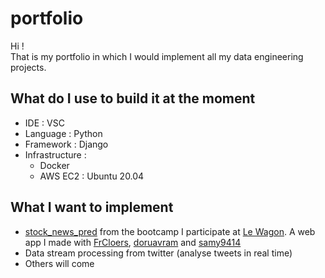 # portfolio
Hi !  
That is my portfolio in which I would implement all my data engineering projects.

## What do I use to build it at the moment
- IDE : VSC
- Language : Python
- Framework : Django
- Infrastructure : 
  - Docker
  - AWS EC2 : Ubuntu 20.04
  
## What I want to implement
- [stock_news_pred](https://github.com/freddo1503/stock_news_pred) from the bootcamp I participate at [Le Wagon](https://www.lewagon.com/berlin/data-science-course/full-time). A web app I made with [FrCloers](https://github.com/FrCloers), [doruavram](https://github.com/doruavram) and [samy9414](https://github.com/samy9414)
- Data stream processing from twitter (analyse tweets in real time)
- Others will come
